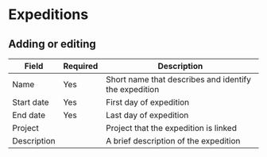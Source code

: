 # Expeditions

## Adding or editing

| Field | Required | Description |
| --- | --- | --- |
| Name | Yes | Short name that describes and identify the expedition |
| Start date | Yes | First day of expedition |
| End date | Yes | Last day of expedition |
| Project | | Project that the expedition is linked |
| Description | | A brief description of the expedition |
